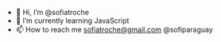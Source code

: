 - 👋 Hi, I’m @sofiatroche
- 🌱 I’m currently learning JavaScript 
- 📫 How to reach me sofiatroche@gmail.com @sofiparaguay

<!---
sofiatroche/sofiatroche is a ✨ special ✨ repository because its `README.md` (this file) appears on your GitHub profile.
You can click the Preview link to take a look at your changes.
--->
